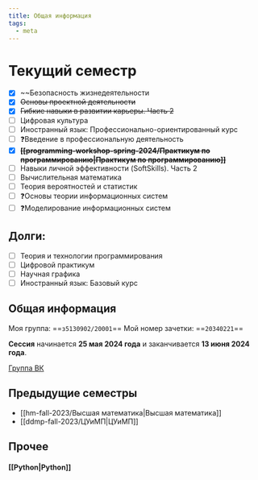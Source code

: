 ```yaml
---
title: Общая информация
tags:
  - meta
---
```

# Текущий семестр
- [x] ~~Безопасность жизнедеятельности
- [x] ~~Основы проектной деятельности~~
- [x] ~~Гибкие навыки в развитии карьеры. Часть 2~~
- [ ] Цифровая культура
- [ ] Иностранный язык: Профессионально-ориентированный курс
- [ ] ❓Введение в профессиональную деятельность
- [x] ~~**[[programming-workshop-spring-2024/Практикум по программированию|Практикум по программированию]]**~~
- [ ] Навыки личной эффективности (SoftSkills). Часть 2
- [ ] Вычислительная математика
- [ ] Теория вероятностей и статистик  
- [ ] ❓Основы теории информационных систем
- [ ] ❓Моделирование информационных систем

## Долги:
- [ ] Теория и технологии программирования
- [ ] Цифровой практикум
- [ ] Научная графика
- [ ] Иностранный язык: Базовый курс

## Общая информация 
Моя группа: ==`з5130902/20001`==
Мой номер зачетки: ==`20340221`==

**Сессия** начинается **25 мая 2024 года** и заканчивается **13 июня 2024 года**.

[Группа ВК](https://vk.com/obuchenie_iknt_zaochnyi)

## Предыдущие семестры
- [[hm-fall-2023/Высшая математика|Высшая математика]]
- [[ddmp-fall-2023/ЦУиМП|ЦУиМП]]

## Прочее
#### [[Python|Python]]